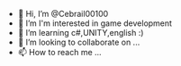 - 👋 Hi, I’m @Cebrail00100
- 👀 I’m I'm interested in game development 
- 🌱 I’m learning c#,UNITY,english :)
- 💞️ I’m looking to collaborate on ...
- 📫 How to reach me ...

<!---
Cebrail00100/Cebrail00100 is a ✨ special ✨ repository because its `README.md` (this file) appears on your GitHub profile.
You can click the Preview link to take a look at your changes.
--->
